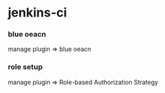 # jenkins-ci

### blue oeacn
manage plugin => blue oeacn

### role setup
manage plugin => Role-based Authorization Strategy